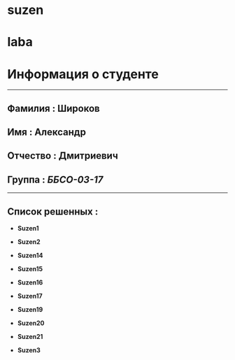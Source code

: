 # suzen
# laba
 # Информация о студенте
---------------------------------------
 ## Фамилия : Широков

 ## Имя : Александр
 
 ## Отчество : Дмитриевич
 ## Группа : ***ББСО-03-17***
************************************** 

 ## Список решенных : 

 * **Suzen1**
 + **Suzen2**
 - **Suzen14**
 * **Suzen15**
 + **Suzen16**
 * **Suzen17**
 + **Suzen19**
 - **Suzen20**
 * **Suzen21**
 + **Suzen3**
